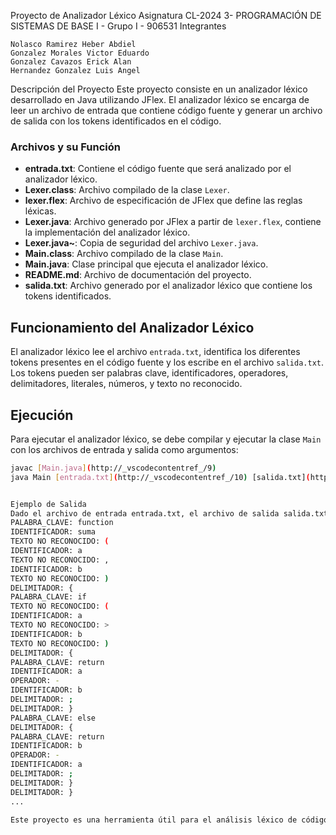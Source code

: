Proyecto de Analizador Léxico
Asignatura
CL-2024 3- PROGRAMACIÓN DE SISTEMAS DE BASE I - Grupo I - 906531
Integrantes

	Nolasco Ramirez Heber Abdiel
	Gonzalez Morales Victor Eduardo
	Gonzalez Cavazos Erick Alan
	Hernandez Gonzalez Luis Angel


Descripción del Proyecto
Este proyecto consiste en un analizador léxico desarrollado en Java utilizando JFlex. El analizador léxico se encarga de leer un archivo de entrada que contiene código fuente y generar un archivo de salida con los tokens identificados en el código.



### Archivos y su Función
- **entrada.txt**: Contiene el código fuente que será analizado por el analizador léxico.
- **Lexer.class**: Archivo compilado de la clase `Lexer`.
- **lexer.flex**: Archivo de especificación de JFlex que define las reglas léxicas.
- **Lexer.java**: Archivo generado por JFlex a partir de `lexer.flex`, contiene la implementación del analizador léxico.
- **Lexer.java~**: Copia de seguridad del archivo `Lexer.java`.
- **Main.class**: Archivo compilado de la clase `Main`.
- **Main.java**: Clase principal que ejecuta el analizador léxico.
- **README.md**: Archivo de documentación del proyecto.
- **salida.txt**: Archivo generado por el analizador léxico que contiene los tokens identificados.

## Funcionamiento del Analizador Léxico
El analizador léxico lee el archivo `entrada.txt`, identifica los diferentes tokens presentes en el código fuente y los escribe en el archivo `salida.txt`. Los tokens pueden ser palabras clave, identificadores, operadores, delimitadores, literales, números, y texto no reconocido.

## Ejecución
Para ejecutar el analizador léxico, se debe compilar y ejecutar la clase `Main` con los archivos de entrada y salida como argumentos:

```sh
javac [Main.java](http://_vscodecontentref_/9)
java Main [entrada.txt](http://_vscodecontentref_/10) [salida.txt](http://_vscodecontentref_/11)


Ejemplo de Salida
Dado el archivo de entrada entrada.txt, el archivo de salida salida.txt podría contener:
PALABRA_CLAVE: function
IDENTIFICADOR: suma
TEXTO NO RECONOCIDO: (
IDENTIFICADOR: a
TEXTO NO RECONOCIDO: ,
IDENTIFICADOR: b
TEXTO NO RECONOCIDO: )
DELIMITADOR: {
PALABRA_CLAVE: if
TEXTO NO RECONOCIDO: (
IDENTIFICADOR: a
TEXTO NO RECONOCIDO: >
IDENTIFICADOR: b
TEXTO NO RECONOCIDO: )
DELIMITADOR: {
PALABRA_CLAVE: return
IDENTIFICADOR: a
OPERADOR: -
IDENTIFICADOR: b
DELIMITADOR: ;
DELIMITADOR: }
PALABRA_CLAVE: else
DELIMITADOR: {
PALABRA_CLAVE: return
IDENTIFICADOR: b
OPERADOR: -
IDENTIFICADOR: a
DELIMITADOR: ;
DELIMITADOR: }
DELIMITADOR: }
...

Este proyecto es una herramienta útil para el análisis léxico de código fuente, permitiendo identificar y clasificar diferentes componentes del código.
